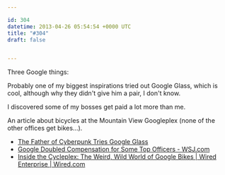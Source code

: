 ```yaml
---

id: 304
datetime: 2013-04-26 05:54:54 +0000 UTC
title: "#304"
draft: false


---
```


Three Google things:

Probably one of my biggest inspirations tried out Google Glass, which is cool, although why they didn't give him a pair, I don't know. 

I discovered some of my bosses get paid a lot more than me.

An article about bicycles at the Mountain View Googleplex (none of the other offices get bikes...).  

 
 * [The Father of Cyberpunk Tries Google Glass](http://mashable.com/2013/04/24/william-gibson-google-glass/)
 * [Google Doubled Compensation for Some Top Officers - WSJ.com](http://online.wsj.com/article/SB10001424127887323789704578443270158062896.html)
 * [Inside the Cycleplex: The Weird, Wild World of Google Bikes | Wired Enterprise | Wired.com](http://www.wired.com/wiredenterprise/2013/04/google-bikes/all/)


